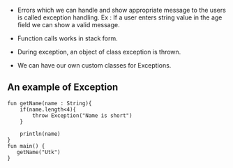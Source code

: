 - Errors which we can handle and show appropriate message to the users is called exception handling.
Ex : If a user enters string value in the age field we can show a valid message.

- Function calls works in stack form.

- During exception, an object of class exception is thrown.

- We can have our own custom classes for Exceptions.

## An example of Exception

```
fun getName(name : String){
    if(name.length<4){
        throw Exception("Name is short")
    }
    
    println(name)
}
fun main() {
   getName("Utk")
}

```